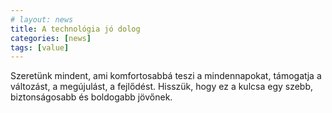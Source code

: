 ```yaml
---
# layout: news
title: A technológia jó dolog
categories: [news]
tags: [value]
---
```


Szeretünk mindent, ami komfortosabbá teszi a mindennapokat, támogatja a változást, a megújulást, a fejlődést. Hisszük, hogy ez a kulcsa egy szebb, biztonságosabb és boldogabb jövőnek.
